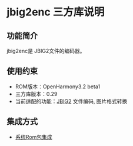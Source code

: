 # jbig2enc 三方库说明

## 功能简介

jbig2enc是 JBIG2文件的编码器。

## 使用约束

- ROM版本：OpenHarmony3.2 beta1
- 三方库版本：0.29
- 当前适配的功能：[JBIG2](https://github.com/agl/jbig2enc/blob/0.29/fcd14492.pdf) 文件编码, 图片格式转换

## 集成方式

- [系统Rom包集成](./docs/rom_integrate.md)
